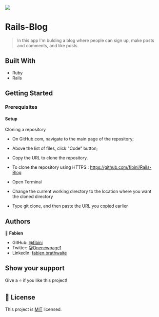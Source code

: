 ![](https://img.shields.io/badge/Microverse-blueviolet)

# Rails-Blog

> In this app I'm bulding a blog where people can sign up, make posts and comments, and like posts.

## Built With

- Ruby
- Rails

## Getting Started

### Prerequisites
#### Setup
Cloning a repository

- On GitHub.com, navigate to the main page of the repository;

- Above the list of files, click "Code" button;

- Copy the URL to clone the repository.

- To clone the repository using HTTPS : https://github.com/fibini/Rails-Blog

- Open Terminal

- Change the current working directory to the location where you want the cloned directory

- Type git clone, and then paste the URL you copied earlier

## Authors

👤 **Fabien**

- GitHub: [@fibini](https://github.com/fibini)
- Twitter: [@Onenewpage1](https://twitter.com/Onenewpage1)
- LinkedIn: [fabien brathwaite](https://www.linkedin.com/in/fabien-brathwaite/)

## Show your support

Give a ⭐️ if you like this project!
## 📝 License

This project is [MIT](./MIT.md) licensed.